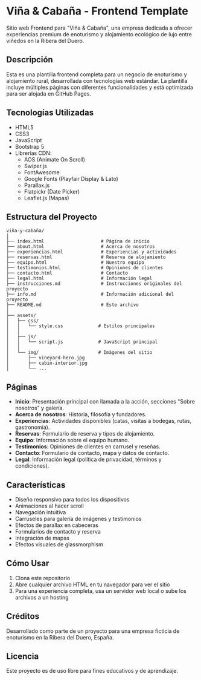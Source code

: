 # Viña & Cabaña - Frontend Template

Sitio web Frontend para "Viña & Cabaña", una empresa dedicada a ofrecer experiencias premium de enoturismo y alojamiento ecológico de lujo entre viñedos en la Ribera del Duero.

## Descripción

Esta es una plantilla frontend completa para un negocio de enoturismo y alojamiento rural, desarrollada con tecnologías web estándar. La plantilla incluye múltiples páginas con diferentes funcionalidades y está optimizada para ser alojada en GitHub Pages.

## Tecnologías Utilizadas

- HTML5
- CSS3
- JavaScript
- Bootstrap 5
- Librerías CDN:
  - AOS (Animate On Scroll)
  - Swiper.js
  - FontAwesome
  - Google Fonts (Playfair Display & Lato)
  - Parallax.js
  - Flatpickr (Date Picker)
  - Leaflet.js (Mapas)

## Estructura del Proyecto

```
viña-y-cabaña/
│
├── index.html                     # Página de inicio
├── about.html                     # Acerca de nosotros
├── experiencias.html              # Experiencias y actividades
├── reservas.html                  # Reserva de alojamiento
├── equipo.html                    # Nuestro equipo
├── testimonios.html               # Opiniones de clientes
├── contacto.html                  # Contacto
├── legal.html                     # Información legal
├── instrucciones.md               # Instrucciones originales del proyecto
├── info.md                        # Información adicional del proyecto
├── README.md                      # Este archivo
│
├── assets/
│   ├── css/
│   │   └── style.css             # Estilos principales
│   │
│   ├── js/
│   │   └── script.js             # JavaScript principal
│   │
│   └── img/                      # Imágenes del sitio
│       ├── vineyard-hero.jpg
│       ├── cabin-interior.jpg
│       └── ...

```

## Páginas

- **Inicio**: Presentación principal con llamada a la acción, secciones "Sobre nosotros" y galería.
- **Acerca de nosotros**: Historia, filosofía y fundadores.
- **Experiencias**: Actividades disponibles (catas, visitas a bodegas, rutas, gastronomía).
- **Reservas**: Formulario de reserva y tipos de alojamiento.
- **Equipo**: Información sobre el equipo humano.
- **Testimonios**: Opiniones de clientes en carrusel y reseñas.
- **Contacto**: Formulario de contacto, mapa y datos de contacto.
- **Legal**: Información legal (política de privacidad, términos y condiciones).

## Características

- Diseño responsivo para todos los dispositivos
- Animaciones al hacer scroll
- Navegación intuitiva
- Carruseles para galería de imágenes y testimonios
- Efectos de parallax en cabeceras
- Formularios de contacto y reserva
- Integración de mapas
- Efectos visuales de glassmorphism

## Cómo Usar

1. Clona este repositorio
2. Abre cualquier archivo HTML en tu navegador para ver el sitio
3. Para una experiencia completa, usa un servidor web local o sube los archivos a un hosting

## Créditos

Desarrollado como parte de un proyecto para una empresa ficticia de enoturismo en la Ribera del Duero, España.

## Licencia

Este proyecto es de uso libre para fines educativos y de aprendizaje.